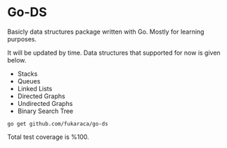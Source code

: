 # Go-DS

Basicly data structures package written with Go. Mostly for learning purposes.  

It will be updated by time. Data structures that supported for now is given below.

- Stacks
- Queues
- Linked Lists
- Directed Graphs
- Undirected Graphs
- Binary Search Tree 

```
go get github.com/fukaraca/go-ds
```

Total test coverage is %100.  
